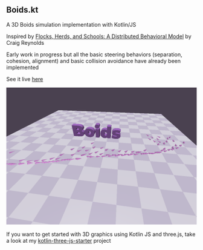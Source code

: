 ## Boids.kt 

A 3D Boids simulation implementation with Kotlin/JS
 
Inspired by [Flocks, Herds, and Schools: A Distributed Behavioral Model](https://team.inria.fr/imagine/files/2014/10/flocks-hers-and-schools.pdf) by Craig Reynolds

 
 
Early work in progress but all the basic steering behaviors (separation, cohesion, alignment) and basic collision avoidance have already been implemented

See it live [here](http://gonnen.com/boids.kt/) 

![Demo](readme/boids.png)

If you want to get started with 3D graphics using Kotlin JS and three.js, take a look at my [kotlin-three-js-starter](https://github.com/liorgonnen/kotlin-three-js-starter) project
